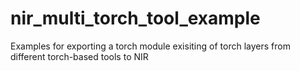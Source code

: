 # nir_multi_torch_tool_example
Examples for exporting a torch module exisiting of torch layers from different torch-based tools to NIR
